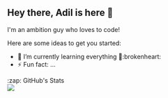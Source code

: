 ## Hey there, Adil is here 👋 
   I'm an ambition guy who loves to code!



Here are some ideas to get you started:

- 🌱 I’m currently learning everything :frog::brokenheart:
- ⚡ Fun fact: ...



<detail>
  <summary>:zap: GitHub's Stats</summary>
  <img align= 'left' src="https://github-readme-stats-pi-sandy.vercel.app/api?username=iamxadil&showicons=true&hide_border=true"/>
  </detail>
